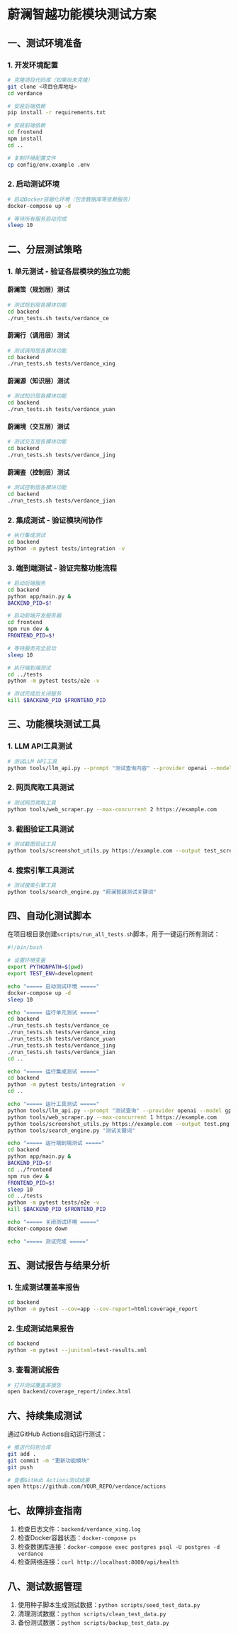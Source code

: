 # 蔚澜智越功能模块测试方案

## 一、测试环境准备

### 1. 开发环境配置

```bash
# 克隆项目代码库（如果尚未克隆）
git clone <项目仓库地址>
cd verdance

# 安装后端依赖
pip install -r requirements.txt

# 安装前端依赖
cd frontend
npm install
cd ..

# 复制环境配置文件
cp config/env.example .env
```

### 2. 启动测试环境

```bash
# 启动Docker容器化环境（包含数据库等依赖服务）
docker-compose up -d

# 等待所有服务启动完成
sleep 10
```

## 二、分层测试策略

### 1. 单元测试 - 验证各层模块的独立功能

#### 蔚澜策（规划层）测试

```bash
# 测试规划层各模块功能
cd backend
./run_tests.sh tests/verdance_ce
```

#### 蔚澜行（调用层）测试

```bash
# 测试调用层各模块功能
cd backend
./run_tests.sh tests/verdance_xing
```

#### 蔚澜源（知识层）测试

```bash
# 测试知识层各模块功能
cd backend
./run_tests.sh tests/verdance_yuan
```

#### 蔚澜境（交互层）测试

```bash
# 测试交互层各模块功能
cd backend
./run_tests.sh tests/verdance_jing
```

#### 蔚澜鉴（控制层）测试

```bash
# 测试控制层各模块功能
cd backend
./run_tests.sh tests/verdance_jian
```

### 2. 集成测试 - 验证模块间协作

```bash
# 执行集成测试
cd backend
python -m pytest tests/integration -v
```

### 3. 端到端测试 - 验证完整功能流程

```bash
# 启动后端服务
cd backend
python app/main.py &
BACKEND_PID=$!

# 启动前端开发服务器
cd frontend
npm run dev &
FRONTEND_PID=$!

# 等待服务完全启动
sleep 10

# 执行端到端测试
cd ../tests
python -m pytest tests/e2e -v

# 测试完成后关闭服务
kill $BACKEND_PID $FRONTEND_PID
```

## 三、功能模块测试工具

### 1. LLM API工具测试

```bash
# 测试LLM API工具
python tools/llm_api.py --prompt "测试查询内容" --provider openai --model gpt-4o
```

### 2. 网页爬取工具测试

```bash
# 测试网页爬取工具
python tools/web_scraper.py --max-concurrent 2 https://example.com
```

### 3. 截图验证工具测试

```bash
# 测试截图验证工具
python tools/screenshot_utils.py https://example.com --output test_screenshot.png --width 1200 --height 800
```

### 4. 搜索引擎工具测试

```bash
# 测试搜索引擎工具
python tools/search_engine.py "蔚澜智越测试关键词"
```

## 四、自动化测试脚本

在项目根目录创建`scripts/run_all_tests.sh`脚本，用于一键运行所有测试：

```bash
#!/bin/bash

# 设置环境变量
export PYTHONPATH=$(pwd)
export TEST_ENV=development

echo "===== 启动测试环境 ====="
docker-compose up -d
sleep 10

echo "===== 运行单元测试 ====="
cd backend
./run_tests.sh tests/verdance_ce
./run_tests.sh tests/verdance_xing
./run_tests.sh tests/verdance_yuan
./run_tests.sh tests/verdance_jing
./run_tests.sh tests/verdance_jian
cd ..

echo "===== 运行集成测试 ====="
cd backend
python -m pytest tests/integration -v
cd ..

echo "===== 运行工具测试 ====="
python tools/llm_api.py --prompt "测试查询" --provider openai --model gpt-4o
python tools/web_scraper.py --max-concurrent 1 https://example.com
python tools/screenshot_utils.py https://example.com --output test.png
python tools/search_engine.py "测试关键词"

echo "===== 运行端到端测试 ====="
cd backend
python app/main.py &
BACKEND_PID=$!
cd ../frontend
npm run dev &
FRONTEND_PID=$!
sleep 10
cd ../tests
python -m pytest tests/e2e -v
kill $BACKEND_PID $FRONTEND_PID

echo "===== 关闭测试环境 ====="
docker-compose down

echo "===== 测试完成 ====="
```

## 五、测试报告与结果分析

### 1. 生成测试覆盖率报告

```bash
cd backend
python -m pytest --cov=app --cov-report=html:coverage_report
```

### 2. 生成测试结果报告

```bash
cd backend
python -m pytest --junitxml=test-results.xml
```

### 3. 查看测试报告

```bash
# 打开测试覆盖率报告
open backend/coverage_report/index.html
```

## 六、持续集成测试

通过GitHub Actions自动运行测试：

```bash
# 推送代码到仓库
git add .
git commit -m "更新功能模块"
git push

# 查看GitHub Actions测试结果
open https://github.com/YOUR_REPO/verdance/actions
```

## 七、故障排查指南

1. 检查日志文件：`backend/verdance_xing.log`
2. 检查Docker容器状态：`docker-compose ps`
3. 检查数据库连接：`docker-compose exec postgres psql -U postgres -d verdance`
4. 检查网络连接：`curl http://localhost:8000/api/health`

## 八、测试数据管理

1. 使用种子脚本生成测试数据：`python scripts/seed_test_data.py`
2. 清理测试数据：`python scripts/clean_test_data.py`
3. 备份测试数据：`python scripts/backup_test_data.py` 